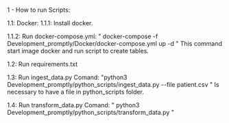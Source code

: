 1 - How to run Scripts:

1.1: Docker:
1.1.1: Install docker.

1.1.2: Run docker-compose.yml: " docker-compose -f Development_promptly/Docker/docker-compose.yml up -d "
    This command start image docker and run script to create tables.

1.2: Run requirements.txt

1.3: Run ingest_data.py
    Comand: "python3 Development_promptly/python_scripts/ingest_data.py --file patient.csv "
    Is necessary to have a file in python_scripts folder.
    
1.4: Run transform_data.py
    Comand: " python3 Development_promptly/python_scripts/transform_data.py "

